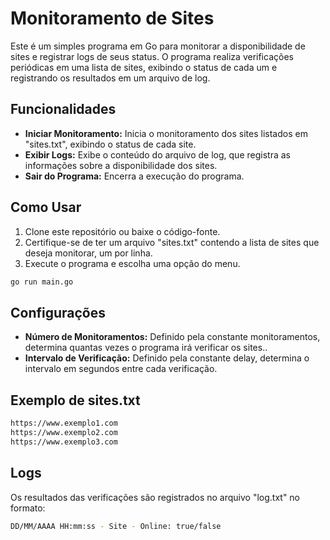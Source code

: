 # Monitoramento de Sites

Este é um simples programa em Go para monitorar a disponibilidade de sites e registrar logs de seus status. O programa realiza verificações periódicas em uma lista de sites, exibindo o status de cada um e registrando os resultados em um arquivo de log.

## Funcionalidades

- **Iniciar Monitoramento:** Inicia o monitoramento dos sites listados em "sites.txt", exibindo o status de cada site.
- **Exibir Logs:** Exibe o conteúdo do arquivo de log, que registra as informações sobre a disponibilidade dos sites.
- **Sair do Programa:** Encerra a execução do programa.

## Como Usar

1. Clone este repositório ou baixe o código-fonte.
2. Certifique-se de ter um arquivo "sites.txt" contendo a lista de sites que deseja monitorar, um por linha.
3. Execute o programa e escolha uma opção do menu.

```bash
go run main.go
````


## Configurações

- **Número de Monitoramentos:** Definido pela constante monitoramentos, determina quantas vezes o programa irá verificar os sites..
- **Intervalo de Verificação:** Definido pela constante delay, determina o intervalo em segundos entre cada verificação.


## Exemplo de sites.txt

```bash
https://www.exemplo1.com
https://www.exemplo2.com
https://www.exemplo3.com
````

## Logs
Os resultados das verificações são registrados no arquivo "log.txt" no formato:

```bash
DD/MM/AAAA HH:mm:ss - Site - Online: true/false
````

